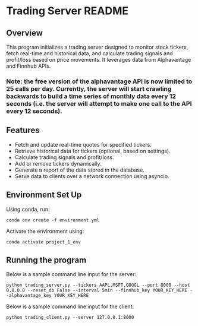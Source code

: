 # Trading Server README

## Overview

This program initializes a trading server designed to monitor stock tickers, fetch real-time and historical data, and calculate trading signals and profit/loss based on price movements. It leverages data from Alphavantage and Finnhub APIs.

### Note: the free version of the alphavantage API is now limited to 25 calls per day. Currently, the server will start crawling backwards to build a time series of monthly data every 12 seconds (i.e. the server will attempt to make one call to the API every 12 seconds).   

## Features

- Fetch and update real-time quotes for specified tickers.
- Retrieve historical data for tickers (optional, based on settings).
- Calculate trading signals and profit/loss.
- Add or remove tickers dynamically.
- Generate a report of the data stored in the database.
- Serve data to clients over a network connection using asyncio.

## Environment Set Up
Using conda, run:

` conda env create -f environment.yml `

Activate the environment using:

` conda activate project_1_env `

## Running the program
Below is a sample command line input for the server:

`
python trading_server.py --tickers AAPL,MSFT,GOOGL --port 8000 --host 0.0.0.0 --reset_db False --interval 5min --finnhub_key YOUR_KEY_HERE --alphavantage_key YOUR_KEY_HERE
`

Below is a sample command line input for the client:

`
python trading_client.py --server 127.0.0.1:8000
`
